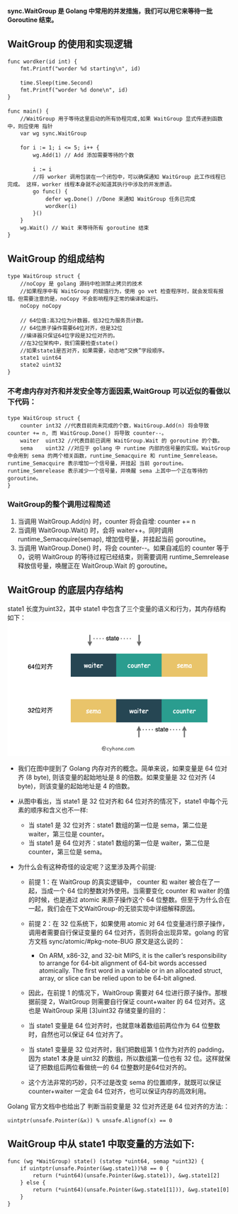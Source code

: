 #### sync.WaitGroup 是 Golang 中常用的并发措施，我们可以用它来等待一批 Goroutine 结束。

## WaitGroup 的使用和实现逻辑


```
func wordker(id int) {
	fmt.Printf("worder %d starting\n", id)

	time.Sleep(time.Second)
	fmt.Printf("worder %d done\n", id)
}

func main() {
	//WaitGroup 用于等待这里启动的所有协程完成,如果 WaitGroup 显式传递到函数中，则应使用 指针
	var wg sync.WaitGroup

	for i := 1; i <= 5; i++ {
		wg.Add(1) // Add 添加需要等待的个数

		i := i
		//将 worker 调用包装在一个闭包中，可以确保通知 WaitGroup 此工作线程已完成。 这样，worker 线程本身就不必知道其执行中涉及的并发原语。
		go func() {
			defer wg.Done() //Done 来通知 WaitGroup 任务已完成
			wordker(i)
		}()
	}
	wg.Wait() // Wait 来等待所有 goroutine 结束
}

```

## WaitGroup 的组成结构

```
type WaitGroup struct {
    //noCopy 是 golang 源码中检测禁止拷贝的技术
    //如果程序中有 WaitGroup 的赋值行为，使用 go vet 检查程序时，就会发现有报错。但需要注意的是，noCopy 不会影响程序正常的编译和运行。
	noCopy noCopy

	// 64位值:高32位为计数器，低32位为服务员计数。
    // 64位原子操作需要64位对齐，但是32位
    //编译器只保证64位字段是32位对齐的。
    //在32位架构中，我们需要检查state()
    //如果state1是否对齐，如果需要，动态地“交换”字段顺序。
	state1 uint64
	state2 uint32
}
```
### 不考虑内存对齐和并发安全等方面因素,WaitGroup 可以近似的看做以下代码：
```
type WaitGroup struct {
	counter int32 //代表目前尚未完成的个数，WaitGroup.Add(n) 将会导致 counter += n, 而 WaitGroup.Done() 将导致 counter--。
	waiter  uint32 //代表目前已调用 WaitGroup.Wait 的 goroutine 的个数。
	sema    uint32 //对应于 golang 中 runtime 内部的信号量的实现。WaitGroup 中会用到 sema 的两个相关函数，runtime_Semacquire 和 runtime_Semrelease。runtime_Semacquire 表示增加一个信号量，并挂起 当前 goroutine。runtime_Semrelease 表示减少一个信号量，并唤醒 sema 上其中一个正在等待的 goroutine。
}
```

### WaitGroup的整个调用过程简述
1. 当调用 WaitGroup.Add(n) 时，counter 将会自增: counter += n
2. 当调用 WaitGroup.Wait() 时，会将 waiter++。同时调用 runtime_Semacquire(semap), 增加信号量，并挂起当前 goroutine。
3. 当调用 WaitGroup.Done() 时，将会 counter--。如果自减后的 counter 等于 0，说明 WaitGroup 的等待过程已经结束，则需要调用 runtime_Semrelease 释放信号量，唤醒正在 WaitGroup.Wait 的 goroutine。

## WaitGroup 的底层内存结构
state1 长度为uint32，其中 state1 中包含了三个变量的语义和行为，其内存结构如下：
![img.png](img.png)
* 我们在图中提到了 Golang 内存对齐的概念。简单来说，如果变量是 64 位对齐 (8 byte), 则该变量的起始地址是 8 的倍数。如果变量是 32 位对齐 (4 byte)，则该变量的起始地址是 4 的倍数。
* 从图中看出，当 state1 是 32 位对齐和 64 位对齐的情况下，state1 中每个元素的顺序和含义也不一样:
   * 当 state1 是 32 位对齐：state1 数组的第一位是 sema，第二位是 waiter，第三位是 counter。
   * 当 state1 是 64 位对齐：state1 数组的第一位是 waiter，第二位是 counter，第三位是 sema。

* 为什么会有这种奇怪的设定呢？这里涉及两个前提:
   * 前提 1：在 WaitGroup 的真实逻辑中， counter 和 waiter 被合在了一起，当成一个 64 位的整数对外使用。当需要变化 counter 和 waiter 的值的时候，也是通过 atomic 来原子操作这个 64 位整数。但至于为什么合在一起，我们会在下文WaitGroup-的无锁实现中详细解释原因。
   * 前提 2：在 32 位系统下，如果使用 atomic 对 64 位变量进行原子操作，调用者需要自行保证变量的 64 位对齐，否则将会出现异常。golang 的官方文档 sync/atomic/#pkg-note-BUG 原文是这么说的：
       * On ARM, x86-32, and 32-bit MIPS, it is the caller’s responsibility to arrange for 64-bit alignment of 64-bit words accessed atomically. The first word in a variable or in an allocated struct, array, or slice can be relied upon to be 64-bit aligned.

   * 因此，在前提 1 的情况下，WaitGroup 需要对 64 位进行原子操作。那根据前提 2，WaitGroup 则需要自行保证 count+waiter 的 64 位对齐。这也是 WaitGroup 采用 [3]uint32 存储变量的目的：

  * 当 state1 变量是 64 位对齐时，也就意味着数组前两位作为 64 位整数时，自然也可以保证 64 位对齐了。
  * 当 state1 变量是 32 位对齐时，我们把数组第 1 位作为对齐的 padding，因为 state1 本身是 uint32 的数组，所以数组第一位也有 32 位。这样就保证了把数组后两位看做统一的 64 位整数时是64位对齐的。
  * 这个方法非常的巧妙，只不过是改变 sema 的位置顺序，就既可以保证 counter+waiter 一定会 64 位对齐，也可以保证内存的高效利用。

Golang 官方文档中也给出了 判断当前变量是 32 位对齐还是 64 位对齐的方法:：
```
uintptr(unsafe.Pointer(&x)) % unsafe.Alignof(x) == 0
```

## WaitGroup 中从 state1 中取变量的方法如下:
```
func (wg *WaitGroup) state() (statep *uint64, semap *uint32) {
	if uintptr(unsafe.Pointer(&wg.state1))%8 == 0 {
		return (*uint64)(unsafe.Pointer(&wg.state1)), &wg.state1[2]
	} else {
		return (*uint64)(unsafe.Pointer(&wg.state1[1])), &wg.state1[0]
	}
}
```